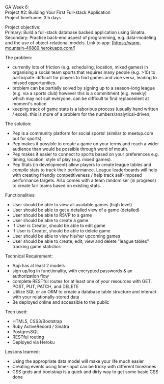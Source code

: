 GA Week 6:  
Project #2: Building Your First Full-stack Application  
Project timeframe: 3.5 days  

Project objective:  
Primary: Build a full-stack database backed application using Sinatra.  
Secondary: Practise back-end aspect of programming, e.g. data-modeling and the use of object-relational models.
Link to app: [https://warm-mountain-46889.herokuapp.com/]

The problem:
- currently lots of friction (e.g. scheduling, location, mixed games) in organising a social team sports that requires many people (e.g. >10) to participate. difficult for players to find games and vice versa, leading to missed opportunities.
- problem can be partially solved by signing up to a season-long league (e.g. via a sports club) however this is a commitment (e.g. weekly) which may not suit everyone. can be difficult to find replacement at moment's notice.
- keeping track of game stats is a laborious process (usually hand written / excel). this is more of a problem for the numbers/analytical-driven,

The solution:
- Pep is a community platform for social sports! (similar to meetup.com but for sports). 
- Pep makes it possible to create a game on your terms and reach a wider audience than would be possible through word of mouth.
- Pep makes it easier to connect to sports based on your preferences e.g. timing, location, style of play (e.g. mixed games).
- Pep Stats (in development) allow players to create league tables and compile stats to track their performance. League leaderboards will help with creating friendly competitiveness / help track self-imposed performance targets.
Also comes with a team randomiser (in progress) to create fair teams based on existing stats. 

Functionalities:
- User should be able to view all available games (high level)
- User should be able to get a detailed view of a game (detailed)
- User should be able to RSVP to a game
- User should be able to create a game
- If User is Creator, should be able to edit game
- If User is Creator, should be able to delete game
- User should be able to view his/her upcoming games
- User should be able to create, edit, view and delete "league tables" tracking game statistics

Technical Requirement:
- App has at least 2 models
- sign up/log in functionality, with encrypted passwords & an authorization flow
- complete RESTful routes for at least one of your resources with GET, POST, PUT, PATCH, and DELETE
- Utilize SQL or an ORM to create a database table structure and interact with your relationally-stored data
- Be deployed online and accessible to the public

Tech used:
- HTML5, CSS3/Bootstrap
- Ruby ActiveRecord / Sinatra
- PostgresSQL
- RESTful routing
- Deployed via Heroku

Lessons learned:
- Using the appropriate data model will make your life much easier 
- Creating events using time-input can be tricky with different timezones
- CSS grids and bootstrap is a quick and dirty way to get some basic CSS done 